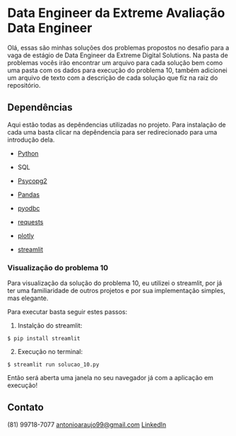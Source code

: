 # Data Engineer da Extreme Avaliação Data Engineer

Olá, essas são minhas soluções dos problemas propostos no desafio para a vaga de estágio de Data Engineer da Extreme Digital Solutions. Na pasta de problemas vocês irão encontrar um arquivo para cada solução bem como uma pasta com os dados para execução do problema 10, também adicionei um arquivo de texto com a descrição de cada solução que fiz na raiz do repositório.

## Dependências

Aqui estão todas as depêndencias utilizadas no projeto. Para instalação de cada uma basta clicar na depêndencia para ser redirecionado para uma introdução dela.

- [Python](https://www.python.org/downloads/)

- SQL

- [Psycopg2](https://www.psycopg.org/docs/install.html#quick-install)

- [Pandas](https://pandas.pydata.org/docs/getting_started/install.html#installing-from-pypi)

- [pyodbc](https://pypi.org/project/pyodbc/)

- [requests](https://pypi.org/project/requests/)

- [plotly](https://plotly.com/python/getting-started/)

- [streamlit](https://streamlit.io/)


### Visualização do problema 10

Para visualização da solução do problema 10, eu utilizei o streamlit, por já ter uma familiaridade de outros projetos e por sua implementação simples, mas elegante.

Para executar basta seguir estes passos:

1. Instalção do streamlit:

```
$ pip install streamlit
```

2. Execução no terminal:

```
$ streamlit run solucao_10.py
```

Então será aberta uma janela no seu navegador já com a aplicação em execução!

## Contato

(81) 99718-7077
antonioaraujo99@gmail.com
[LinkedIn](https://www.linkedin.com/in/antonioaraujoneto/)